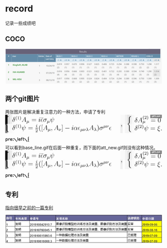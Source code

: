 # record
记录一些成绩吧
## COCO
![COCO](COCO_Challenge.png)
## 两个git图片
两张图片是解决重复注意力的一种方法，申请了专利<br/>
![base](base_line.gif)
可以看到base_line.gif在后面一种重复，而下面的att_new.gif则没有这种情况。
![att](att_new.gif)
## 专利
[指向很早之前的一篇专利](https://zhuanli.tianyancha.com/6c7b526ef893cfa88100bd930804cbb7)

![现在的专利](专利.jpg)
